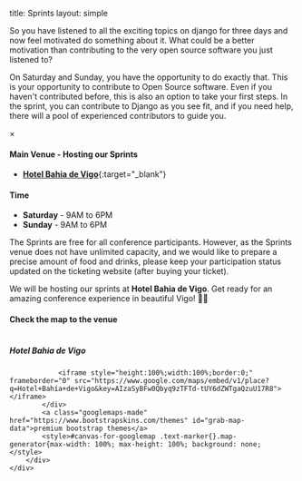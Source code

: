 title: Sprints
layout: simple

So you have listened to all the exciting topics on django for three days and now feel motivated do something about it. What could be a better motivation than contributing to the very open source software you just listened to?

On Saturday and Sunday, you have the opportunity to do exactly that. This is your opportunity to contribute to Open Source software. Even if you haven't contributed before, this is also an option to take your first steps. In the sprint, you can contribute to Django as you see fit, and if you need help, there will a pool of experienced contributors to guide you.

<!-- Pop up when click -->
<div id="myModal" class="modal">
  <span class="close">&times;</span>
  <img class="modal-content" id="img01">
  <div id="caption"></div>
</div>

#### Main Venue - Hosting our Sprints

- [**Hotel Bahia de Vigo**](https://www.hotelbahiadevigo.com/en/){:target="\_blank"}

#### Time

- **Saturday** - 9AM to 6PM
- **Sunday** - 9AM to 6PM

The Sprints are free for all conference participants. However, as the Sprints venue does not have unlimited capacity, and we would like to prepare a precise amount of food and drinks, please keep your participation status updated on the ticketing website (after buying your ticket).

We will be hosting our sprints at **Hotel Bahia de Vigo**. Get ready for an amazing conference experience in beautiful Vigo! :ocean::sparkles:

#### Check the map to the venue

<div class="row">
    <div class="col-md-6">
        <div style="overflow:hidden;resize:none;max-width:100%;width:500px;height:500px;">
            <div id="canvas-for-googlemap" style="height:100%; width:100%;max-width:100%;">
            <h5><strong>Hotel Bahia de Vigo</strong></h5>
            
                <iframe style="height:100%;width:100%;border:0;" frameborder="0" src="https://www.google.com/maps/embed/v1/place?q=Hotel+Bahía+de+Vigo&key=AIzaSyBFw0Qbyq9zTFTd-tUY6dZWTgaQzuU17R8"></iframe>
            </div>
            <a class="googlemaps-made" href="https://www.bootstrapskins.com/themes" id="grab-map-data">premium bootstrap themes</a>
            <style>#canvas-for-googlemap .text-marker{}.map-generator{max-width: 100%; max-height: 100%; background: none;</style>
        </div>
    </div>
</div>
